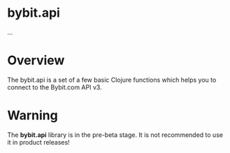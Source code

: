 
# bybit.api

...

# Overview

The bybit.api is a set of a few basic Clojure functions which helps you to connect
to the Bybit.com API v3.

# Warning

The <strong>bybit.api</strong> library is in the pre-beta stage.
It is not recommended to use it in product releases!
